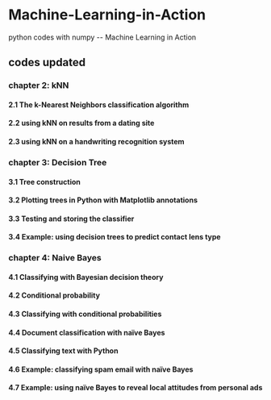 ﻿# Machine-Learning-in-Action
python codes with numpy -- Machine Learning in Action

## **codes updated**
### chapter 2: kNN
#### 2.1 The k-Nearest Neighbors classification algorithm
#### 2.2 using kNN on results from a dating site
#### 2.3 using kNN on a handwriting recognition system

### chapter 3: Decision Tree

#### 3.1 Tree construction

#### 3.2 Plotting trees in Python with Matplotlib annotations

#### 3.3 Testing and storing the classifier

#### 3.4 Example: using decision trees to predict contact lens type 

### chapter 4:  Naive Bayes

#### 4.1 Classifying with Bayesian decision theory 

#### 4.2 Conditional probability 

#### 4.3 Classifying with conditional probabilities 

#### 4.4 Document classification with naïve Bayes 

#### 4.5 Classifying text with Python 

#### 4.6 Example: classifying spam email with naïve Bayes 

#### 4.7 Example: using naïve Bayes to reveal local attitudes from personal ads
